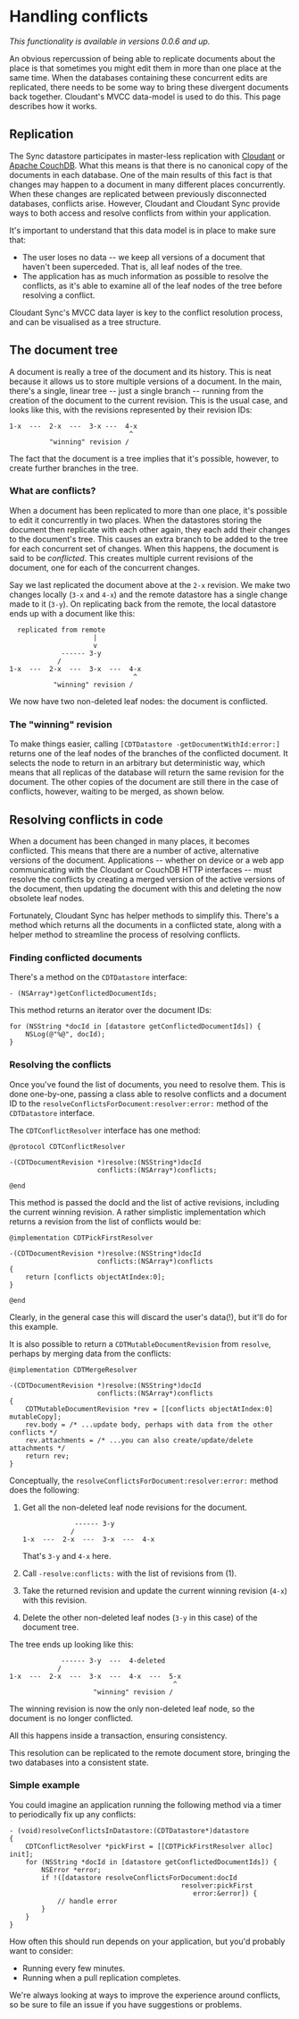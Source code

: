 # Handling conflicts

_This functionality is available in versions 0.0.6 and up._

An obvious repercussion of being able to replicate documents about the place
is that sometimes you might edit them in more than one place at the same time.
When the databases containing these concurrent edits are replicated, there needs
to be some way to bring these divergent documents back together. Cloudant's
MVCC data-model is used to do this. This page describes how it works.

## Replication

The Sync datastore participates in master-less replication with
[Cloudant][cloudant]
or [Apache CouchDB][couch]. What this means is that there is no canonical
copy of the documents in each database. One of the main results of this
fact is that changes may happen to a document in many different places
concurrently. When these changes are replicated between previously
disconnected databases, conflicts arise. However, Cloudant and Cloudant
Sync provide ways to both access and resolve conflicts from within
your application.

It's important to understand that this data model is in place to make sure
that:

- The user loses no data -- we keep all versions of a document that
  haven't been superceded. That is, all leaf nodes of the tree.
- The application has as much information as possible to resolve the
  conflicts, as it's able to examine all of the leaf nodes of the
  tree before resolving a conflict.

Cloudant Sync's MVCC data layer is key to the conflict resolution process,
and can be visualised as a tree structure.

[couch]: http://couchdb.org/
[cloudant]: https://cloudant.com/

## The document tree

A document is really a tree of the document and its history. This is neat
because it allows us to store multiple versions of a document. In the main,
there's a single, linear tree -- just a single branch -- running from the
creation of the document to the current revision. This is the usual case,
and looks like this, with the revisions represented by their revision IDs:

```
1-x  ---  2-x  ---  3-x ---  4-x
                              ^
          "winning" revision /
```

The fact that the document
is a tree implies that it's possible, however, to create further branches
in the tree.

### What are conflicts?

When a document has been replicated to more than one place, it's possible to
edit it concurrently in two places. When the datastores storing the document
then replicate with each other again, they each add their changes to the
document's tree. This causes an extra branch to be added to the tree for
each concurrent set of changes. When this happens, the document is said to be
_conflicted_. This creates multiple current revisions of the document, one for
each of the concurrent changes.

Say we last replicated the document above at the `2-x` revision. We make
two changes locally (`3-x` and `4-x`) and the remote datastore has a single
change made to it (`3-y`). On replicating back from the remote, the local
datastore ends up with a document like this:

```
  replicated from remote
                     |
                     v
             ------ 3-y
            /
1-x  ---  2-x  ---  3-x  ---  4-x
                               ^
           "winning" revision /
```

We now have two non-deleted leaf nodes: the document is conflicted.

### The "winning" revision

To make things easier, calling `[CDTDatastore -getDocumentWithId:error:]`
returns one of
the leaf nodes of the branches of the conflicted document. It selects the
node to return in an arbitrary but deterministic way, which means that all
replicas of the database will return the same revision for the document. The
other copies of the document are still there in the case of conflicts,
however, waiting to be merged, as shown below.

## Resolving conflicts in code

When a document has been changed in many places, it becomes
conflicted. This means that there are a number of active, alternative
versions of the document. Applications -- whether on device or a web app
communicating with the Cloudant or CouchDB HTTP interfaces -- must
resolve the conflicts by creating a merged version of the active versions
of the document, then updating the document with this and deleting the now
obsolete leaf nodes.

Fortunately, Cloudant Sync has helper methods to simplify this. There's
a method which returns all the documents in a conflicted state, along with
a helper method to streamline the process of resolving conflicts.

### Finding conflicted documents

There's a method on the `CDTDatastore` interface:

```objc
- (NSArray*)getConflictedDocumentIds;
```

This method returns an iterator over the document IDs:

```objc
for (NSString *docId in [datastore getConflictedDocumentIds]) {
    NSLog(@"%@", docId);
}
```

### Resolving the conflicts

Once you've found the list of documents, you need to resolve them. This is
done one-by-one, passing a class able to resolve conflicts and a document
ID to the `resolveConflictsForDocument:resolver:error:` method
of the `CDTDatastore` interface.

The `CDTConflictResolver` interface has one method:

```objc
@protocol CDTConflictResolver

-(CDTDocumentRevision *)resolve:(NSString*)docId
                      conflicts:(NSArray*)conflicts;

@end
```

This method is passed the docId and the list of active revisions,
including the current winning revision. A rather simplistic
implementation which returns a revision from the list of conflicts
would be:

```objc
@implementation CDTPickFirstResolver

-(CDTDocumentRevision *)resolve:(NSString*)docId
                      conflicts:(NSArray*)conflicts
{
    return [conflicts objectAtIndex:0];
}

@end
```

Clearly, in the general case this will discard the user's data(!),
but it'll do for this example.

It is also possible to return a `CDTMutableDocumentRevision` from
`resolve`, perhaps by merging data from the conflicts:

```objc
@implementation CDTMergeResolver

-(CDTDocumentRevision *)resolve:(NSString*)docId
                      conflicts:(NSArray*)conflicts
{
    CDTMutableDocumentRevision *rev = [[conflicts objectAtIndex:0] mutableCopy];
    rev.body = /* ...update body, perhaps with data from the other conflicts */
    rev.attachments = /* ...you can also create/update/delete attachments */
    return rev;
}
```

Conceptually, the `resolveConflictsForDocument:resolver:error:` method
does the following:

1. Get all the non-deleted leaf node revisions for the document.

    ```
                 ------ 3-y
                /
    1-x  ---  2-x  ---  3-x  ---  4-x
    ```

    That's `3-y` and `4-x` here.

2. Call `-resolve:conflicts:` with the list of revisions from (1).
3. Take the returned revision and update the current winning revision (`4-x`)
   with this revision.
4. Delete the other non-deleted leaf nodes (`3-y` in this case) of the
   document tree.

The tree ends up looking like this:

```
             ------ 3-y  ---  4-deleted
            /
1-x  ---  2-x  ---  3-x  ---  4-x  ---  5-x
                                         ^
                     "winning" revision /
```

The winning revision is now the only non-deleted leaf node, so the document
is no longer conflicted.

All this happens inside a transaction, ensuring consistency.

This resolution can be replicated to the remote document store, bringing
the two databases into a consistent state.

### Simple example

You could imagine an application running the following method
via a timer to periodically fix up any conflicts:

```objc
- (void)resolveConflictsInDatastore:(CDTDatastore*)datastore
{
    CDTConflictResolver *pickFirst = [[CDTPickFirstResolver alloc] init];
    for (NSString *docId in [datastore getConflictedDocumentIds]) {
        NSError *error;
        if !([datastore resolveConflictsForDocument:docId
                                           resolver:pickFirst
                                              error:&error]) {
            // handle error
        }
    }
}
```

How often this should run depends on your application, but you'd probably
want to consider:

- Running every few minutes.
- Running when a pull replication completes.

We're always looking at ways to improve the experience around conflicts,
so be sure to file an issue if you have suggestions or problems.


